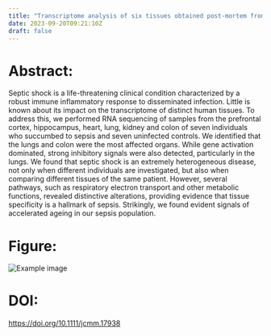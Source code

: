 ```yaml
---
title: "Transcriptome analysis of six tissues obtained post-mortem from sepsis patients (Journal of Cellular and Molecular Medicine - 2023)"
date: 2023-09-20T09:21:10Z
draft: false
---
```


# Abstract:
Septic shock is a life-threatening clinical condition characterized by a robust immune inflammatory response to disseminated infection. Little is known about its impact on the transcriptome of distinct human tissues. To address this, we performed RNA sequencing of samples from the prefrontal cortex, hippocampus, heart, lung, kidney and colon of seven individuals who succumbed to sepsis and seven uninfected controls. We identified that the lungs and colon were the most affected organs. While gene activation dominated, strong inhibitory signals were also detected, particularly in the lungs. We found that septic shock is an extremely heterogeneous disease, not only when different individuals are investigated, but also when comparing different tissues of the same patient. However, several pathways, such as respiratory electron transport and other metabolic functions, revealed distinctive alterations, providing evidence that tissue specificity is a hallmark of sepsis. Strikingly, we found evident signals of accelerated ageing in our sepsis population.

# Figure:
![Example image](/images/papers/paper20.jpg)

# DOI:
https://doi.org/10.1111/jcmm.17938
